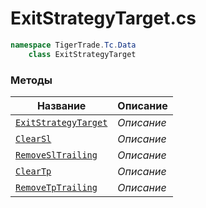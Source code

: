 
# ExitStrategyTarget.cs
```csharp
namespace TigerTrade.Tc.Data  
    class ExitStrategyTarget
```

### Методы
| Название | Описание |
| --- | --- |
| [`ExitStrategyTarget`](./Методы/ExitStrategyTarget.md) | *Описание* |
| [`ClearSl`](./Методы/ClearSl.md) | *Описание* |
| [`RemoveSlTrailing`](./Методы/RemoveSlTrailing.md) | *Описание* |
| [`ClearTp`](./Методы/ClearTp.md) | *Описание* |
| [`RemoveTpTrailing`](./Методы/RemoveTpTrailing.md) | *Описание* |
